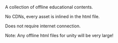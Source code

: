 A collection of offline educational contents. 

No CDNs, every asset is inlined in the html file.

Does not require internet connection.

Note: Any offline html files for unity will be very large!
